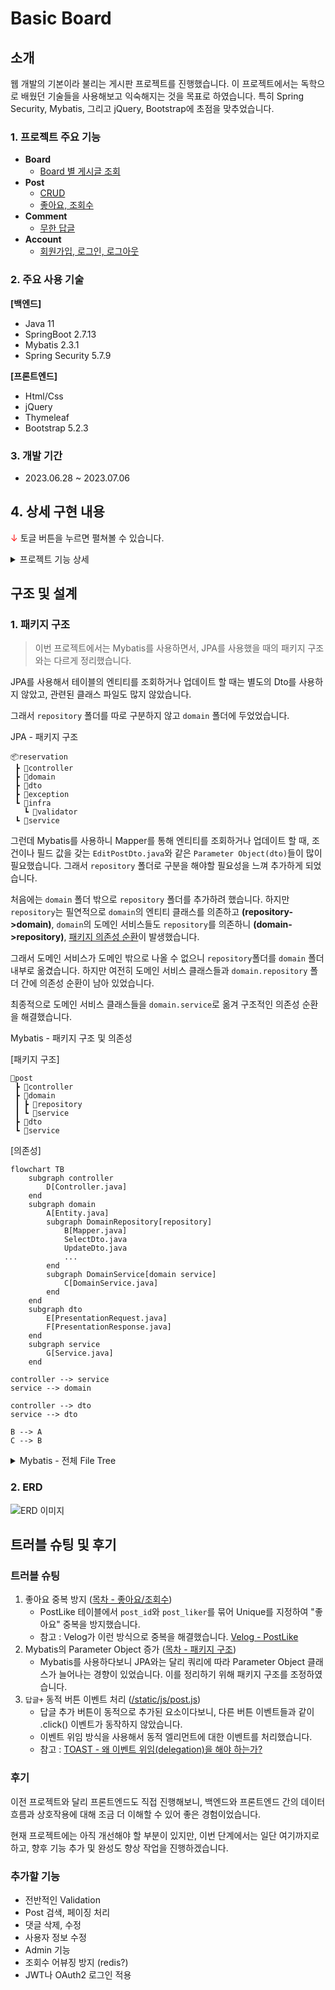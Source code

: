 # Basic Board

## 소개

웹 개발의 기본이라 불리는 게시판 프로젝트를 진행했습니다.
이 프로젝트에서는 독학으로 배웠던 기술들을 사용해보고 익숙해지는 것을 목표로 하였습니다.
특히 Spring Security, Mybatis, 그리고 jQuery, Bootstrap에 초점을 맞추었습니다.

### 1. 프로젝트 주요 기능

- **Board**
  - [Board 별 게시글 조회](#41-board-별-게시글-조회)
- **Post**
  - [CRUD](#42-post-crud)
  - [좋아요, 조회수](#43-좋아요조회수)
- **Comment**
  - [무한 답글](#44-무한-답글)
- **Account**
  - [회원가입, 로그인, 로그아웃](#45-회원가입로그인로그아웃)

### 2. 주요 사용 기술

**[백엔드]**

- Java 11
- SpringBoot 2.7.13
- Mybatis 2.3.1
- Spring Security 5.7.9

**[프론트엔드]**

- Html/Css
- jQuery
- Thymeleaf
- Bootstrap 5.2.3

### 3. 개발 기간

- 2023.06.28 ~ 2023.07.06

## 4. 상세 구현 내용

<span style="color:red">↓</span> 토글 버튼을 누르면 펼쳐볼 수 있습니다.

<details>

<summary>프로젝트 기능 상세</summary>

### 4.1 Board 별 게시글 조회

Board 페이지에서는 각 Board에 소속 된 Post 목록을 보여줍니다.
이 프로젝트에서는 "자유게시판"과 "FAQ"를 name으로 갖는 Board가 있습니다.

테이블의 각 Post는 로그인한 사용자가 해당 Post에 "좋아요"를 눌렀는지와 기본 Post 정보를 표시합니다.

![자유게시판](https://user-images.githubusercontent.com/61798028/251458884-29c918d7-a295-4006-8fcc-deb82b5fac8f.png)

![FAQ](https://user-images.githubusercontent.com/61798028/251458879-b4438c9e-434f-40cc-b29f-5d3a90698461.png)

### 4.2 Post CRUD

[게시글 조회]

![조회](https://user-images.githubusercontent.com/61798028/251458906-da32b026-56d1-4af9-86bf-89a1682ccea3.png)

[게시글 작성]

![작성](https://user-images.githubusercontent.com/61798028/251458909-b2a69527-0fe0-444a-a1a1-48eb045ccd24.png)

[게시글 수정]

![수정](https://user-images.githubusercontent.com/61798028/251458916-e2b91a77-0e8e-48f2-be32-63c490425a01.png)

[게시글 삭제]

이미지는 없지만, 삭제를 누르면 Post를 soft delet하여 조회 시에 제외합니다.

### 4.3 좋아요/조회수

PostLike 테이블에서 `post_id`와 `post_liker`를 묶어 Unique를 지정하여 "좋아요" 중복을 방지했습니다.

PostContent를 포함하여 조회 시에는 조회수가 증가하도록 했습니다.

![좋아요](https://user-images.githubusercontent.com/61798028/251458900-8ce89efa-457e-4c0d-a8db-da5c2b1b8cdd.gif)

### 4.4 무한 답글

DB는 간단하게 자식 Comment가 부모 Comment의 Id를 fk로 보유하도록하고, 댓글 조회 시 해당 Post에 속하는 댓글(post_id)을 전부 전달합니다.

Ajax로 comment 리스트를 받은 jQuery가 재귀적인 방식으로 comment를 정렬하여 표시합니다.

![무한답글테스트](https://user-images.githubusercontent.com/61798028/251458892-69267eff-1f3b-4501-917e-159fa409c71f.png)

### 4.5 회원가입/로그인/로그아웃

> "회원가입, 로그인, 로그아웃"에 대한 이미지는 간단하게 `email`, `password`를 받는 형태여서 제외했습니다.
> 대신 각 기능이 어떤 식으로 구현되었는지 상세 설명을 남기겠습니다.

[회원가입]

입력된 email과 bcrypt로 암호화된 password를 저장합니다.

[로그인]

로그인은 form 방식을 사용하지 않고, ajax 방식으로 `email`, `password`를 전달하여 로그인하도록 했습니다. (학습 목적)

로그인은 다음의 순서로 인증이 진행 됩니다.

1. `AjaxLoginProcessingFilter`
  - 로그인 인증을 위해 입력 된 데이터 자체를 검증 후 `EmailPasswordAuthenticationToken`를 생성하여 인증을 진행합니다.
2. `AuthenticationManager`
3. `CustomAuthenticationProvider`
  - 3.1 인증 전의 `EmailPasswordAuthenticationToken`(Authentication)을 받습니다.
  - 3.2 `CustomUserDetailsService`로부터 로그인 정보를 포함하는 `CustomUserDetails`를 받아 로그인을 검증합니다.
  - 3.3 인증이 완료 된 새로운 `EmailPasswordAuthenticationToken` 생성합니다.
    
    -> 인증 후의 Authentication은 다른 클래스를 사용해도 좋을 듯 하지만, 이 프로젝트에서는 인증 전과 동일한 Authentication을 사용했습니다.

[로그아웃]

특정 URL(`/api/v1/logout-proc`)으로 Get 요청이 들어오면 세션과 세션 쿠키를 삭제합니다.

</details>


## 구조 및 설계

### 1. 패키지 구조

> 이번 프로젝트에서는 Mybatis를 사용하면서, JPA를 사용했을 때의 패키지 구조와는 다르게 정리했습니다.

JPA를 사용해서 테이블의 엔티티를 조회하거나 업데이트 할 때는 별도의 Dto를 사용하지 않았고, 관련된 클래스 파일도 많지 않았습니다.

그래서 `repository` 폴더를 따로 구분하지 않고 `domain` 폴더에 두었었습니다.

<summary>JPA - 패키지 구조</summary>

```
📦reservation
 ┣ 📂controller
 ┣ 📂domain
 ┣ 📂dto
 ┣ 📂exception
 ┗ 📂infra
   ┗ 📂validator
 ┗ 📂service

```

그런데 Mybatis를 사용하니 Mapper를 통해 엔티티를 조회하거나 업데이트 할 때, 조건이나 필드 값을 갖는 `EditPostDto.java`와 같은 `Parameter Object(dto)`들이 많이 필요했습니다.
그래서 `repository` 폴더로 구분을 해야할 필요성을 느껴 추가하게 되었습니다.

처음에는 `domain` 폴더 밖으로 `repository` 폴더를 추가하려 했습니다.
하지만 `repository`는 필연적으로 `domain`의 엔티티 클래스를 의존하고 **(repository->domain)**,
`domain`의 도메인 서비스들도 `repository`를 의존하니 **(domain->repository)**, <U>패키지 의존성 순환</U>이 발생했습니다.

그래서 도메인 서비스가 도메인 밖으로 나올 수 없으니 `repository`폴더를 `domain` 폴더 내부로 옮겼습니다. 
하지만 여전히 도메인 서비스 클래스들과 `domain.repository` 폴더 간에 의존성 순환이 남아 있었습니다.

최종적으로 도메인 서비스 클래스들을 `domain.service`로 옮겨 구조적인 의존성 순환을 해결했습니다.

<summary>Mybatis - 패키지 구조 및 의존성</summary>

[패키지 구조]

```
📂post
 ┣ 📂controller
 ┣ 📂domain
 ┃ ┣ 📂repository
 ┃ ┗ 📂service
 ┣ 📂dto
 ┗ 📂service
```

[의존성]

```mermaid
flowchart TB
    subgraph controller
        D[Controller.java]
    end
    subgraph domain
        A[Entity.java]
        subgraph DomainRepository[repository]
            B[Mapper.java]
            SelectDto.java
            UpdateDto.java
            ...
        end
        subgraph DomainService[domain service]
            C[DomainService.java]
        end
    end
    subgraph dto
        E[PresentationRequest.java]
        F[PresentationResponse.java]
    end
    subgraph service
        G[Service.java]
    end

controller --> service
service --> domain

controller --> dto
service --> dto

B --> A
C --> B
```

<details>

<summary>Mybatis - 전체 File Tree</summary>

```
📂main.java.study.board
┣ 📂account
┃ ┣ 📂controller
┃ ┃ ┣ 📜AccountController.java
┃ ┃ ┗ 📜AccountRestController.java
┃ ┣ 📂domain
┃ ┃ ┣ 📂repository
┃ ┃ ┃ ┗ 📜AccountMapper.java
┃ ┃ ┣ 📂service
┃ ┃ ┃ ┗ 📜AccountFinder.java
┃ ┃ ┣ 📜Account.java
┃ ┃ ┗ 📜AccountRole.java
┃ ┣ 📂dto
┃ ┃ ┣ 📜LoginReq.java
┃ ┃ ┣ 📜SignupReq.java
┃ ┃ ┗ 📜UserProfile.java
┃ ┗ 📂service
┃ ┃ ┗ 📜AccountService.java
┣ 📂board
┃ ┣ 📂controller
┃ ┃ ┗ 📜BoardController.java
┃ ┗ 📂domain
┃ ┃ ┣ 📂repository
┃ ┃ ┃ ┗ 📜BoardMapper.java
┃ ┃ ┣ 📂service
┃ ┃ ┃ ┗ 📜BoardFinder.java
┃ ┃ ┗ 📜Board.java
┣ 📂comment
┃ ┣ 📂controller
┃ ┃ ┗ 📜CommentRestController.java
┃ ┣ 📂domain
┃ ┃ ┣ 📂repository
┃ ┃ ┃ ┣ 📜CommentAndAuthorNameDto.java
┃ ┃ ┃ ┗ 📜CommentMapper.java
┃ ┃ ┣ 📂service
┃ ┃ ┃ ┗ 📜CommentFinder.java
┃ ┃ ┗ 📜Comment.java
┃ ┣ 📂dto
┃ ┃ ┣ 📜CommentReq.java
┃ ┃ ┣ 📜CommentResp.java
┃ ┃ ┗ 📜SubmitCommentReq.java
┃ ┗ 📂service
┃ ┃ ┗ 📜CommentService.java
┣ 📂common
┃ ┣ 📂authentication
┃ ┃ ┣ 📜LoginUser.java
┃ ┃ ┗ 📜LoginUserArgumentResolver.java
┃ ┗ 📂controller
┃ ┃ ┗ 📜HomeController.java
┣ 📂config
┃ ┣ 📂security
┃ ┃ ┣ 📂Authentication
┃ ┃ ┃ ┣ 📜AjaxLoginProcessingFilter.java
┃ ┃ ┃ ┣ 📜AuthenticationBeans.java
┃ ┃ ┃ ┣ 📜CustomAuthenticationProvider.java
┃ ┃ ┃ ┗ 📜PasswordEncoderConfig.java
┃ ┃ ┣ 📂dto
┃ ┃ ┃ ┣ 📜CustomUserDetails.java
┃ ┃ ┃ ┗ 📜EmailPasswordAuthenticationToken.java
┃ ┃ ┗ 📂service
┃ ┃ ┃ ┗ 📜CustomUserDetailsService.java
┃ ┣ 📜SecurityConfig.java
┃ ┗ 📜WebConfig.java
┣ 📂post
┃ ┣ 📂controller
┃ ┃ ┣ 📜PostController.java
┃ ┃ ┗ 📜PostRestController.java
┃ ┣ 📂domain
┃ ┃ ┣ 📂repository
┃ ┃ ┃ ┣ 📜DeletePostDto.java
┃ ┃ ┃ ┣ 📜DeletePostLikeDto.java
┃ ┃ ┃ ┣ 📜EditPostContentDto.java
┃ ┃ ┃ ┣ 📜EditPostDto.java
┃ ┃ ┃ ┣ 📜PostContentMapper.java
┃ ┃ ┃ ┣ 📜PostLikeMapper.java
┃ ┃ ┃ ┣ 📜PostMapper.java
┃ ┃ ┃ ┗ 📜SelectPostLikeDto.java
┃ ┃ ┣ 📂service
┃ ┃ ┃ ┣ 📜PostEditor.java
┃ ┃ ┃ ┣ 📜PostFinder.java
┃ ┃ ┃ ┗ 📜PostInfo.java
┃ ┃ ┣ 📜Post.java
┃ ┃ ┣ 📜PostContent.java
┃ ┃ ┗ 📜PostLike.java
┃ ┣ 📂dto
┃ ┃ ┣ 📜EntirePostResp.java
┃ ┃ ┣ 📜LikePostReq.java
┃ ┃ ┗ 📜SubmitPostReq.java
┃ ┗ 📂service
┃ ┃ ┗ 📜PostService.java
┗ 📜BoardApplication.java

📂main.resources
┣ 📂static
┃ ┗ 📂js
┃ ┃ ┣ 📜authentication.js
┃ ┃ ┣ 📜post-table.js
┃ ┃ ┗ 📜post.js
┣ 📂study
┃ ┗ 📂board
┃ ┃ ┣ 📂account
┃ ┃ ┃ ┗ 📂domain
┃ ┃ ┃ ┃ ┗ 📂repository
┃ ┃ ┃ ┃ ┃ ┗ 📜AccountMapper.xml
┃ ┃ ┣ 📂board
┃ ┃ ┃ ┗ 📂domain
┃ ┃ ┃ ┃ ┗ 📂repository
┃ ┃ ┃ ┃ ┃ ┗ 📜BoardMapper.xml
┃ ┃ ┣ 📂comment
┃ ┃ ┃ ┗ 📂domain
┃ ┃ ┃ ┃ ┗ 📂repository
┃ ┃ ┃ ┃ ┃ ┗ 📜CommentMapper.xml
┃ ┃ ┗ 📂post
┃ ┃ ┃ ┗ 📂domain
┃ ┃ ┃ ┃ ┗ 📂repository
┃ ┃ ┃ ┃ ┃ ┣ 📜PostContentMapper.xml
┃ ┃ ┃ ┃ ┃ ┣ 📜PostLikeMapper.xml
┃ ┃ ┃ ┃ ┃ ┗ 📜PostMapper.xml
┣ 📂templates
┃ ┣ 📂account
┃ ┃ ┣ 📜login.html
┃ ┃ ┗ 📜signup.html
┃ ┣ 📂board
┃ ┃ ┗ 📜board.html
┃ ┣ 📂error
┃ ┃ ┗ 📜403forbidden.html
┃ ┣ 📂layout
┃ ┃ ┣ 📜header.html
┃ ┃ ┗ 📜main.html
┃ ┣ 📂post
┃ ┃ ┣ 📜edit-post.html
┃ ┃ ┣ 📜post.html
┃ ┃ ┗ 📜write-post.html
┃ ┗ 📜index.html
┗ 📜application.properties
```

</details>

### 2. ERD

![ERD 이미지](https://user-images.githubusercontent.com/61798028/251731125-ade6bf5e-50ab-432b-a00f-1a2665575594.jpg)

## 트러블 슈팅 및 후기

### 트러블 슈팅

1. 좋아요 중복 방지 ([목차 - 좋아요/조회수](#43-좋아요조회수))
   - PostLike 테이블에서 `post_id`와 `post_liker`를 묶어 Unique를 지정하여 "좋아요" 중복을 방지했습니다.
   - 참고 : Velog가 이런 방식으로 중복을 해결했습니다. [Velog - PostLike](https://github.com/velopert/velog-server/blob/614d97b0dd983d8547938506c163e46de8861dbf/src/entity/PostLike.ts#L18)
2. Mybatis의 Parameter Object 증가 ([목차 - 패키지 구조](#1-패키지-구조))
   - Mybatis를 사용하다보니 JPA와는 달리 쿼리에 따라 Parameter Object 클래스가 늘어나는 경향이 있었습니다. 이를 정리하기 위해 패키지 구조를 조정하였습니다.
3. `답글+` 동적 버튼 이벤트 처리 ([/static/js/post.js](src/main/resources/static/js/post.js))
   - 답글 추가 버튼이 동적으로 추가된 요소이다보니, 다른 버튼 이벤트들과 같이 .click() 이벤트가 동작하지 않았습니다.
   - 이벤트 위임 방식을 사용해서 동적 엘리먼트에 대한 이벤트를 처리했습니다.
   - 참고 : [TOAST - 왜 이벤트 위임(delegation)을 해야 하는가?](https://ui.toast.com/posts/ko_20160826)

### 후기

이전 프로젝트와 달리 프론트엔드도 직접 진행해보니, 백엔드와 프론트엔드 간의 데이터 흐름과 상호작용에 대해 조금 더 이해할 수 있어 좋은 경험이었습니다.

현재 프로젝트에는 아직 개선해야 할 부분이 있지만, 이번 단계에서는 일단 여기까지로 하고, 향후 기능 추가 및 완성도 향상 작업을 진행하겠습니다.

### 추가할 기능

- 전반적인 Validation
- Post 검색, 페이징 처리
- 댓글 삭제, 수정
- 사용자 정보 수정
- Admin 기능
- 조회수 어뷰징 방지 (redis?)
- JWT나 OAuth2 로그인 적용